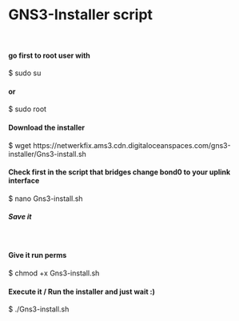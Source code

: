 # GNS3-Installer script
<br>
<h4>go first to root user with</h4>
$ sudo su
<h4>or</h4>
$ sudo root
<h4>Download the installer</h4>
$ wget https://netwerkfix.ams3.cdn.digitaloceanspaces.com/gns3-installer/Gns3-install.sh
<br>
<h4>Check first in the script that bridges change bond0 to your uplink interface</h4>
$ nano Gns3-install.sh
<h5>Save it</h5>
<br>
<h4>Give it run perms</h4>
$ chmod +x Gns3-install.sh
<br>
<h4>Execute it / Run the installer and just wait :)</h4>
$ ./Gns3-install.sh
